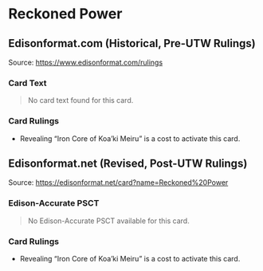 # Reckoned Power

## Edisonformat.com (Historical, Pre-UTW Rulings)

Source: https://www.edisonformat.com/rulings

### Card Text

> No card text found for this card.

### Card Rulings

*   Revealing “Iron Core of Koa’ki Meiru” is a cost to activate this card.

## Edisonformat.net (Revised, Post-UTW Rulings)

Source: https://edisonformat.net/card?name=Reckoned%20Power

### Edison-Accurate PSCT

> No Edison-Accurate PSCT available for this card.

### Card Rulings

*   Revealing “Iron Core of Koa’ki Meiru” is a cost to activate this card.
            